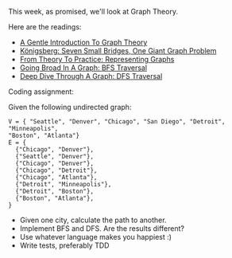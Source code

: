 This week, as promised, we'll look at Graph Theory.

Here are the readings:

* [A Gentle Introduction To Graph Theory](https://medium.com/basecs/a-gentle-introduction-to-graph-theory-77969829ead8)
* [Königsberg: Seven Small Bridges, One Giant Graph Problem](https://medium.com/basecs/k%C3%B6nigsberg-seven-small-bridges-one-giant-graph-problem-2275d1670a12)
* [From Theory To Practice: Representing Graphs](https://medium.com/basecs/from-theory-to-practice-representing-graphs-cfd782c5be38)
* [Going Broad In A Graph: BFS Traversal](https://medium.com/basecs/going-broad-in-a-graph-bfs-traversal-959bd1a09255)
* [Deep Dive Through A Graph: DFS Traversal](https://medium.com/basecs/deep-dive-through-a-graph-dfs-traversal-8177df5d0f13 )

Coding assignment:

Given the following undirected graph:

```
V = { "Seattle", "Denver", "Chicago", "San Diego", "Detroit", "Minneapolis",
"Boston", "Atlanta"}
E = {
  {"Chicago", "Denver"},
  {"Seattle", "Denver"},
  {"Chicago", "Denver"},
  {"Chicago", "Detroit"},
  {"Chicago", "Atlanta"},
  {"Detroit", "Minneapolis"},
  {"Detroit", "Boston"},
  {"Boston", "Atlanta"},
}
```

* Given one city, calculate the path to another.
* Implement BFS and DFS. Are the results different?
* Use whatever language makes you happiest :)
* Write tests, preferably TDD
